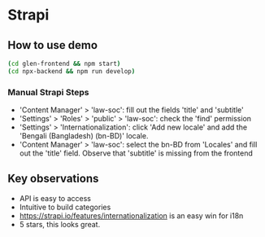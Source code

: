 # Strapi

## How to use demo

```sh
(cd glen-frontend && npm start)
(cd npx-backend && npm run develop)
```

### Manual Strapi Steps

- 'Content Manager' > 'law-soc': fill out the fields 'title' and 'subtitle'
- 'Settings' > 'Roles' > 'public' > 'law-soc': check the 'find' permission
- 'Settings' > 'Internationalization': click 'Add new locale' and
  add the 'Bengali (Bangladesh) (bn-BD)' locale.
- 'Content Manager' > 'law-soc': select the bn-BD from 'Locales' and
  fill out the 'title' field. Observe that 'subtitle' is missing from the
  frontend

## Key observations 

- API is easy to access
- Intuitive to build categories
- https://strapi.io/features/internationalization is an easy win for i18n
- 5 stars, this looks great.
